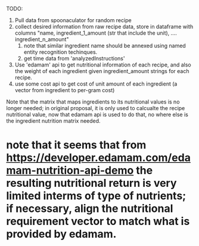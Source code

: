 TODO:
1. Pull data from spoonaculator for random recipe
2. collect desired information from raw recipe data, store in dataframe with columns "name, ingredient_1_amount (str that include the unit), .... ingredient_n_amount"
   1. note that similar ingredient name should be annexed using named entity recognition techinques.
   2. get time data from 'analyzedInstructions'
3. Use 'edamam' api to get nutritional information of each recipe, and also the weight of each ingredient given ingredient_amount strings for each recipe.
4. use some cost api to get cost of unit amount of each ingredient (a vector from ingredient to per-gram cost)


Note that the matrix that maps ingredients to its nutritional values is no longer needed; in original proposal, it is only used to calcualte the recipe nutritional value, now that edamam api is used to do that, no where else is the ingredient nutrition matrix needed.

# note that it seems that from https://developer.edamam.com/edamam-nutrition-api-demo the resulting nutritional return is very limited interms of type of nutrients; if necessary, align the nutritional requirement vector to match what is provided by edamam.